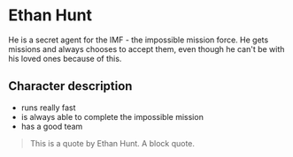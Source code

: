 # Ethan Hunt

He is a secret agent for the IMF - the impossible mission force.
He gets missions and always chooses to accept them, even though he can't be with his loved ones because of this.

## Character description

* runs really fast
* is always able to complete the impossible mission
* has a good team

> This is a quote by Ethan Hunt.
> A block quote.
